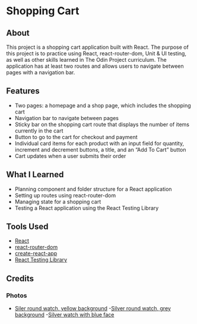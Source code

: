 # Shopping Cart

## About

This project is a shopping cart application built with React. The purpose of this project is to practice using React, react-router-dom, Unit & UI testing, as well as other skills learned in The Odin Project curriculum. The application has at least two routes and allows users to navigate between pages with a navigation bar.

## Features

- Two pages: a homepage and a shop page, which includes the shopping cart
- Navigation bar to navigate between pages
- Sticky bar on the shopping cart route that displays the number of items currently in the cart
- Button to go to the cart for checkout and payment
- Individual card items for each product with an input field for quantity, increment and decrement buttons, a title, and an “Add To Cart” button
- Cart updates when a user submits their order

## What I Learned

- Planning component and folder structure for a React application
- Setting up routes using react-router-dom
- Managing state for a shopping cart
- Testing a React application using the React Testing Library

## Tools Used

- [React](https://react.dev/)
- [react-router-dom](https://reactrouter.com/en/main)
- [create-react-app](https://create-react-app.dev/)
- [React Testing Library](https://testing-library.com/docs/react-testing-library/intro/)

## Credits

### Photos

- [Siler round watch, yellow background](https://www.pexels.com/photo/classic-clock-conceptual-hours-277390/) -[Silver round watch, grey background](https://www.pexels.com/photo/analogue-blur-chrome-classic-280250/) -[Silver watch with blue face](https://www.pexels.com/photo/analogue-chrome-dial-focus-364822/)
